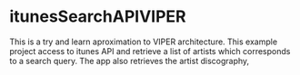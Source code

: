 # itunesSearchAPIVIPER

This is a  try and learn aproximation to VIPER architecture. This example project access to itunes API and retrieve a list of artists which corresponds to a search query. The app also retrieves the artist discography,
